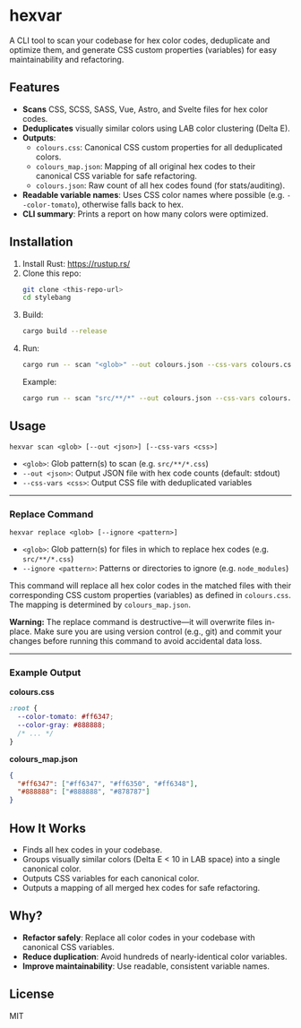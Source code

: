# hexvar

A CLI tool to scan your codebase for hex color codes, deduplicate and optimize them, and generate CSS custom properties (variables) for easy maintainability and refactoring.

## Features

- **Scans** CSS, SCSS, SASS, Vue, Astro, and Svelte files for hex color codes.
- **Deduplicates** visually similar colors using LAB color clustering (Delta E).
- **Outputs**:
  - `colours.css`: Canonical CSS custom properties for all deduplicated colors.
  - `colours_map.json`: Mapping of all original hex codes to their canonical CSS variable for safe refactoring.
  - `colours.json`: Raw count of all hex codes found (for stats/auditing).
- **Readable variable names**: Uses CSS color names where possible (e.g. `--color-tomato`), otherwise falls back to hex.
- **CLI summary**: Prints a report on how many colors were optimized.

## Installation

1. Install Rust: https://rustup.rs/
2. Clone this repo:
   ```sh
   git clone <this-repo-url>
   cd stylebang
   ```
3. Build:
   ```sh
   cargo build --release
   ```
4. Run:
   ```sh
   cargo run -- scan "<glob>" --out colours.json --css-vars colours.css
   ```
   Example:
   ```sh
   cargo run -- scan "src/**/*" --out colours.json --css-vars colours.css
   ```

## Usage

```
hexvar scan <glob> [--out <json>] [--css-vars <css>]
```

- `<glob>`: Glob pattern(s) to scan (e.g. `src/**/*.css`)
- `--out <json>`: Output JSON file with hex code counts (default: stdout)
- `--css-vars <css>`: Output CSS file with deduplicated variables

---

### Replace Command

```
hexvar replace <glob> [--ignore <pattern>]
```

- `<glob>`: Glob pattern(s) for files in which to replace hex codes (e.g. `src/**/*.css`)
- `--ignore <pattern>`: Patterns or directories to ignore (e.g. `node_modules`)

This command will replace all hex color codes in the matched files with their corresponding CSS custom properties (variables) as defined in `colours.css`. The mapping is determined by `colours_map.json`.

**Warning:** The replace command is destructive—it will overwrite files in-place. Make sure you are using version control (e.g., git) and commit your changes before running this command to avoid accidental data loss.

---

### Example Output

**colours.css**
```css
:root {
  --color-tomato: #ff6347;
  --color-gray: #888888;
  /* ... */
}
```

**colours_map.json**
```json
{
  "#ff6347": ["#ff6347", "#ff6350", "#ff6348"],
  "#888888": ["#888888", "#878787"]
}
```

## How It Works

- Finds all hex codes in your codebase.
- Groups visually similar colors (Delta E < 10 in LAB space) into a single canonical color.
- Outputs CSS variables for each canonical color.
- Outputs a mapping of all merged hex codes for safe refactoring.

## Why?

- **Refactor safely**: Replace all color codes in your codebase with canonical CSS variables.
- **Reduce duplication**: Avoid hundreds of nearly-identical color variables.
- **Improve maintainability**: Use readable, consistent variable names.

## License
MIT
